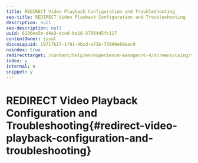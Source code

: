 ```yaml
---
title: REDIRECT Video Playback Configuration and Troubleshooting
seo-title: REDIRECT Video Playback Configuration and Troubleshooting
description: null
seo-description: null
uuid: 6136ee5b-d4a3-4ced-be18-37564d5fc117
contentOwner: jsyal
discoiquuid: 19717b17-1f91-4bcd-a71b-77899e89eac0
noindex: true
redirecttarget: /content/help/en/experience-manager/6-4/screens/using/troubleshoot-videos
index: y
internal: n
snippet: y
---
```


# REDIRECT Video Playback Configuration and Troubleshooting{#redirect-video-playback-configuration-and-troubleshooting}

